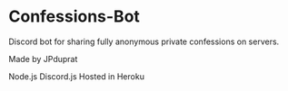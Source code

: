 # Confessions-Bot
Discord bot for sharing fully anonymous private confessions on servers.

Made by JPduprat

Node.js
Discord.js
Hosted in Heroku
